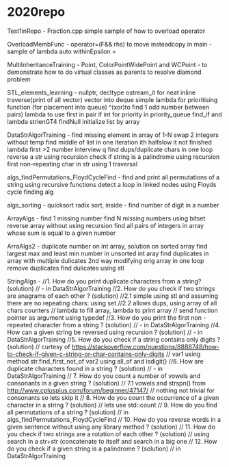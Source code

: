 # 2020repo
Test1inRepo -
Fraction.cpp simple sample of how to overload
operator

OverloadMembFunc -
operator=(F&& rhs) to move insteadcopy
in main - sample of lambda auto withinEpsilon =

MultiInheritanceTraining -
Point, ColorPointWidePoint and WCPoint - to demonstrate how to do 
virtual classes as parents to resolve diamond problem

STL_elements_learning -
nullptr, decltype
ostream_it for neat inline traverse(print of all vector)
vector into deque
simple lambda for prioritising function (for placement into queue)
^(xor)to find 1 odd number between pairs)
lambda to use first in pair if int for priority in priority_queue
find_if and lambda strlenGT4
findNull
initialize list by array

DataStrAlgorTraining -
find missing element in array of 1-N
swap 2 integers without temp
find middle of list in one iteration ith halfslow it not finished
lambda first >2 number
interview q find dups/duplicate chars in one loop
reverse a str using recursion
check if string is a palindrome using recursion
first non-repeating char in str using 1 traversal

algs_findPermutations_FloydCycleFind -
find and print all permutations of a string using recursive functions
detect a loop in linked nodes using Floyds cycle finding alg

algs_sorting -
quicksort
radix sort, inside - find number of digit in a number

ArrayAlgs -
find 1 missing number
find N missing numbers using bitset
reverse array without using recursion
find all pairs of integers in array whose sum is equal to a given number

ArraAlgs2 -
duplicate number on int array, solution on sorted array
find largest max and least min number in unsorted int aray
find duplicates in array with multiple dulicates
2nd way modifying orig array in one loop
remove duplicates
find dulicates using stl

StringAlgs -
//1. How do you print duplicate characters from a string? (solution)
// - in DataStrAlgorTraining
//2. How do you check if two strings are anagrams of each other ? (solution)
//2.1 simple using stl and assuming there are no repeating chars: using set
//2.2 allows dups, using array of all chars counters
// lambda to fill array, lambda to print array
// send function pointer as argument using typedef
//3. How do you print the first non - repeated character from a string ? (solution)
// - in DataStrAlgorTraining
//4. How can a given string be reversed using recursion ? (solution)
// - in DataStrAlgorTraining
//5. How do you check if a string contains only digits ? (solution)
// curtesy of https://stackoverflow.com/questions/8888748/how-to-check-if-given-c-string-or-char-contains-only-digits
// var1 using method str.find_first_not_of var2 using all_of and isdigit()
//6. How are duplicate characters found in a string ? (solution)
// - in DataStrAlgorTraining
// 7. How do you count a number of vowels and consonants in a given string ? (solution)
// 7.1 vowels and strspn() from http://www.cplusplus.com/forum/beginner/47147/
// nothing not trivial for consonants so lets skip it
// 8. How do you count the occurrence of a given character in a string ? (solution)
// lets use std::count 
// 9. How do you find all permutations of a string ? (solution)
// in algs_findPermutations_FloydCycleFind
// 10. How do you reverse words in a given sentence without using any library method ? (solution)
// 11. How do you check if two strings are a rotation of each other ? (solution)
// using search in a str+str (concatenate to itself and search in a big one 
// 12. How do you check if a given string is a palindrome ? (solution)
//  in DataStrAlgorTraining

